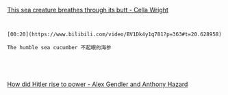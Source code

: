 [This sea creature breathes through its butt - Cella Wright](https://www.bilibili.com/video/BV1Dk4y1q781?p=363)

```ad-note


[00:20](https://www.bilibili.com/video/BV1Dk4y1q781?p=363#t=20.628958)

The humble sea cucumber 不起眼的海参

```
```ad-note




```
[How did Hitler rise to power - Alex Gendler and Anthony Hazard](https://www.bilibili.com/video/BV1Dk4y1q781?p=364)